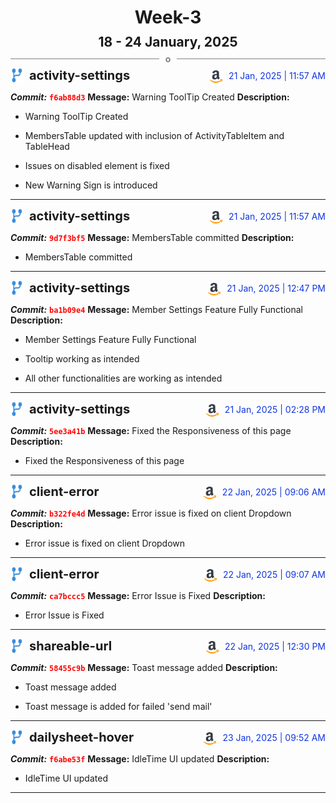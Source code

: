 <h1 style="text-align:center; margin-bottom:10px">Week-3</h1>
<h2 style="text-align:center; margin:0px">18 - 24 January, 2025</h2>
<div style="display: flex; align-items: center; justify-content: center;">
  <hr style="flex: 1; background-color: gray;" />
  <span style="padding: 0 10px;font-weight:bold; color:gray">o</span>
  <hr style="flex: 1; background-color: gray;" />
</div>

<div style="display: flex; justify-content: space-between; align-items:end;">
  <div style="display:flex">
      <img src="../assets/branch.svg" alt="GitHub Logo"  style="width:20px; margin:0 10px 0 0">
      <h3 style="margin: 0; padding:0; font-weight: bold; font-size:20px;">activity-settings</h3>
  </div>
  <div style="display:flex">
  <img src="../assets/amazon.svg" alt="Amazon Logo" style="width:20px">
    <span style="color:rgb(16, 54, 226); text-align: right; margin:0 0 0 10px; padding:0px;">21 Jan, 2025 | 11:57 AM</span>
  </div>
</div>

**_Commit:_** <code style="color: red; font-weight: bold;">f6ab88d3</code>
**Message:** Warning ToolTip Created
**Description:**
- Warning ToolTip Created

- MembersTable updated with inclusion of ActivityTableItem and TableHead
- Issues on disabled element is fixed
- New Warning Sign is introduced
---
<div style="display: flex; justify-content: space-between; align-items:end;">
  <div style="display:flex">
      <img src="../assets/branch.svg" alt="GitHub Logo"  style="width:20px; margin:0 10px 0 0">
      <h3 style="margin: 0; padding:0; font-weight: bold; font-size:20px;">activity-settings</h3>
  </div>
  <div style="display:flex">
  <img src="../assets/amazon.svg" alt="Amazon Logo" style="width:20px">
    <span style="color:rgb(16, 54, 226); text-align: right; margin:0 0 0 10px; padding:0px;">21 Jan, 2025 | 11:57 AM</span>
  </div>
</div>

**_Commit:_** <code style="color: red; font-weight: bold;">9d7f3bf5</code>
**Message:** MembersTable committed
**Description:**
- MembersTable committed
---
<div style="display: flex; justify-content: space-between; align-items:end;">
  <div style="display:flex">
      <img src="../assets/branch.svg" alt="GitHub Logo"  style="width:20px; margin:0 10px 0 0">
      <h3 style="margin: 0; padding:0; font-weight: bold; font-size:20px;">activity-settings</h3>
  </div>
  <div style="display:flex">
  <img src="../assets/amazon.svg" alt="Amazon Logo" style="width:20px">
    <span style="color:rgb(16, 54, 226); text-align: right; margin:0 0 0 10px; padding:0px;">21 Jan, 2025 | 12:47 PM</span>
  </div>
</div>

**_Commit:_** <code style="color: red; font-weight: bold;">ba1b09e4</code>
**Message:** Member Settings Feature Fully Functional
**Description:**
- Member Settings Feature Fully Functional

- Tooltip working as intended
- All other functionalities are working as intended
---
<div style="display: flex; justify-content: space-between; align-items:end;">
  <div style="display:flex">
      <img src="../assets/branch.svg" alt="GitHub Logo"  style="width:20px; margin:0 10px 0 0">
      <h3 style="margin: 0; padding:0; font-weight: bold; font-size:20px;">activity-settings</h3>
  </div>
  <div style="display:flex">
  <img src="../assets/amazon.svg" alt="Amazon Logo" style="width:20px">
    <span style="color:rgb(16, 54, 226); text-align: right; margin:0 0 0 10px; padding:0px;">21 Jan, 2025 | 02:28 PM</span>
  </div>
</div>

**_Commit:_** <code style="color: red; font-weight: bold;">5ee3a41b</code>
**Message:** Fixed the Responsiveness of this page
**Description:**
- Fixed the Responsiveness of this page
---
<div style="display: flex; justify-content: space-between; align-items:end;">
  <div style="display:flex">
      <img src="../assets/branch.svg" alt="GitHub Logo"  style="width:20px; margin:0 10px 0 0">
      <h3 style="margin: 0; padding:0; font-weight: bold; font-size:20px;">client-error</h3>
  </div>
  <div style="display:flex">
  <img src="../assets/amazon.svg" alt="Amazon Logo" style="width:20px">
    <span style="color:rgb(16, 54, 226); text-align: right; margin:0 0 0 10px; padding:0px;">22 Jan, 2025 | 09:06 AM</span>
  </div>
</div>

**_Commit:_** <code style="color: red; font-weight: bold;">b322fe4d</code>
**Message:** Error issue is fixed on client Dropdown
**Description:**
- Error issue is fixed on client Dropdown
---
<div style="display: flex; justify-content: space-between; align-items:end;">
  <div style="display:flex">
      <img src="../assets/branch.svg" alt="GitHub Logo"  style="width:20px; margin:0 10px 0 0">
      <h3 style="margin: 0; padding:0; font-weight: bold; font-size:20px;">client-error</h3>
  </div>
  <div style="display:flex">
  <img src="../assets/amazon.svg" alt="Amazon Logo" style="width:20px">
    <span style="color:rgb(16, 54, 226); text-align: right; margin:0 0 0 10px; padding:0px;">22 Jan, 2025 | 09:07 AM</span>
  </div>
</div>

**_Commit:_** <code style="color: red; font-weight: bold;">ca7bccc5</code>
**Message:** Error Issue is Fixed
**Description:**
- Error Issue is Fixed
---
<div style="display: flex; justify-content: space-between; align-items:end;">
  <div style="display:flex">
      <img src="../assets/branch.svg" alt="GitHub Logo"  style="width:20px; margin:0 10px 0 0">
      <h3 style="margin: 0; padding:0; font-weight: bold; font-size:20px;">shareable-url</h3>
  </div>
  <div style="display:flex">
  <img src="../assets/amazon.svg" alt="Amazon Logo" style="width:20px">
    <span style="color:rgb(16, 54, 226); text-align: right; margin:0 0 0 10px; padding:0px;">22 Jan, 2025 | 12:30 PM</span>
  </div>
</div>

**_Commit:_** <code style="color: red; font-weight: bold;">58455c9b</code>
**Message:** Toast message added
**Description:**
- Toast message added

- Toast message is added for failed 'send mail'
---
<div style="display: flex; justify-content: space-between; align-items:end;">
  <div style="display:flex">
      <img src="../assets/branch.svg" alt="GitHub Logo"  style="width:20px; margin:0 10px 0 0">
      <h3 style="margin: 0; padding:0; font-weight: bold; font-size:20px;">dailysheet-hover</h3>
  </div>
  <div style="display:flex">
  <img src="../assets/amazon.svg" alt="Amazon Logo" style="width:20px">
    <span style="color:rgb(16, 54, 226); text-align: right; margin:0 0 0 10px; padding:0px;">23 Jan, 2025 | 09:52 AM</span>
  </div>
</div>

**_Commit:_** <code style="color: red; font-weight: bold;">f6abe53f</code>
**Message:** IdleTime UI updated
**Description:**
- IdleTime UI updated
---
